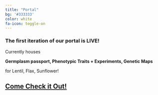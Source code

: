 ```yaml
---
title: "Portal"
bg: '#333333'
color: white
fa-icon: toggle-on
---
```


### The first iteration of our portal is LIVE!

Currently houses

**Germplasm passport, Phenotypic Traits + Experiments, Genetic Maps**

for Lentil, Flax, Sunflower!

## [Come Check it Out!](https://staging.divseekcanada.ca/)
